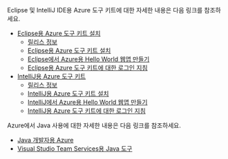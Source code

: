 Eclipse 및 IntelliJ IDE용 Azure 도구 키트에 대한 자세한 내용은 다음 링크를 참조하세요.

* [Eclipse용 Azure 도구 키트 설치](../eclipse/azure-toolkit-for-eclipse.md) 
  * [릴리스 정보](https://github.com/Microsoft/azure-tools-for-java/releases) 
  * [Eclipse용 Azure 도구 키트 설치](../eclipse/azure-toolkit-for-eclipse-installation.md) 
  * [Eclipse에서 Azure용 Hello World 웹앱 만들기](../eclipse/azure-toolkit-for-eclipse-create-hello-world-web-app.md) 
  * [Eclipse용 Azure 도구 키트에 대한 로그인 지침](../eclipse/azure-toolkit-for-eclipse-sign-in-instructions.md) 
* [IntelliJ용 Azure 도구 키트](../intellij/azure-toolkit-for-intellij.md) 
  * [릴리스 정보](https://github.com/Microsoft/azure-tools-for-java/releases) 
  * [IntelliJ용 Azure 도구 키트 설치](../intellij/azure-toolkit-for-intellij-installation.md) 
  * [IntelliJ에서 Azure용 Hello World 웹앱 만들기](../intellij/azure-toolkit-for-intellij-create-hello-world-web-app.md) 
  * [IntelliJ용 Azure 도구 키트에 대한 로그인 지침](../intellij/azure-toolkit-for-intellij-sign-in-instructions.md) 

Azure에서 Java 사용에 대한 자세한 내용은 다음 링크를 참조하세요. 

* [Java 개발자용 Azure](https://docs.microsoft.com/java/azure/) 
* [Visual Studio Team Services용 Java 도구](https://java.visualstudio.com/) 
<!-- TODO: Add URLs for Java in VSCode here --> 
